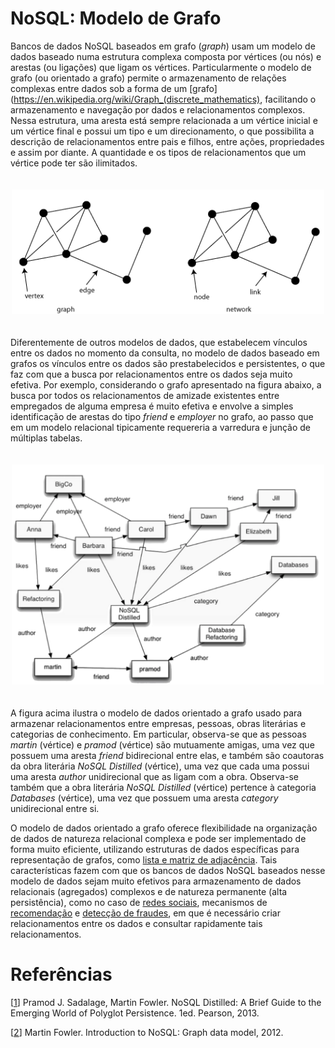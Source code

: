 # NoSQL: Modelo de Grafo

Bancos de dados NoSQL baseados em grafo (*graph*) usam um modelo de dados baseado numa estrutura complexa composta por vértices (ou nós) e arestas (ou ligações) que ligam os vértices. Particularmente o modelo de grafo (ou orientado a grafo) permite o armazenamento de relações complexas entre dados sob a forma de um [grafo](https://en.wikipedia.org/wiki/Graph_(discrete_mathematics), facilitando o armazenamento e navegação por dados e relacionamentos complexos. Nessa estrutura, uma aresta está sempre relacionada a um vértice inicial e um vértice final e possui um tipo e um direcionamento, o que possibilita a descrição de relacionamentos entre pais e filhos, entre ações, propriedades e assim por diante. A quantidade e os tipos de relacionamentos que um vértice pode ter são ilimitados.

<p align="center">
<img width="500" vspace="20" src="../images/graphdef.png">
</p>

Diferentemente de outros modelos de dados, que estabelecem vínculos entre os dados no momento da consulta, no modelo de dados baseado em grafos os vínculos entre os dados são prestabelecidos e persistentes, o que faz com que a busca por relacionamentos entre os dados seja muito efetiva. Por exemplo, considerando o grafo apresentado na figura abaixo, a busca por todos os relacionamentos de amizade existentes entre empregados de alguma empresa é muito efetiva e envolve a simples identificação de arestas do tipo *friend* e *employer* no grafo, ao passo que em um modelo relacional tipicamente requereria a varredura e junção de múltiplas tabelas.

<p align="center">
<img width="500" vspace="20" src="../images/Graph.png">
</p>

A figura acima ilustra o modelo de dados orientado a grafo usado para armazenar relacionamentos entre empresas, pessoas, obras literárias e categorias de conhecimento. Em particular, observa-se que as pessoas *martin* (vértice) e *pramod* (vértice) são mutuamente amigas, uma vez que possuem uma aresta *friend* bidirecional entre elas, e também são coautoras da obra literária *NoSQL Distilled* (vértice), uma vez que cada uma possui uma aresta *author* unidirecional que as ligam com a obra. Observa-se também que a obra literária *NoSQL Distilled* (vértice) pertence à categoria  *Databases* (vértice), uma vez que possuem uma aresta *category* unidirecional entre si.

O modelo de dados orientado a grafo oferece flexibilidade na organização de dados de natureza relacional complexa e pode ser implementado de forma muito eficiente, utilizando estruturas de dados específicas para representação de grafos, como [lista e matriz de adjacência](https://en.wikipedia.org/wiki/Graph_(abstract_data_type)). Tais características fazem com que os bancos de dados NoSQL baseados nesse modelo de dados sejam muito efetivos para armazenamento de dados relacionais (agregados) complexos e de natureza permanente (alta persistência), como no caso de [redes sociais](https://en.wikipedia.org/wiki/Social_networking_service), mecanismos de [recomendação](https://en.wikipedia.org/wiki/Recommender_system) e [detecção de fraudes](https://en.wikipedia.org/wiki/Data_analysis_techniques_for_fraud_detection), em que é necessário criar relacionamentos entre os dados e consultar rapidamente tais relacionamentos.

# Refer&ecirc;ncias

<a name="Sadalage-2013-BOOK"></a>\[[1][1]\] Pramod J. Sadalage, Martin Fowler. NoSQL Distilled: A Brief Guide to the Emerging World of Polyglot Persistence. 1ed. Pearson, 2013.

<a name="Fowler-2012-VIDEO"></a>\[[2][2]\] Martin Fowler. Introduction to NoSQL: Graph data model, 2012.

[1]: https://doi.org/10.5555/2381014
[2]: https://www.youtube.com/watch?v=qI_g07C_Q5I&t=1220s
